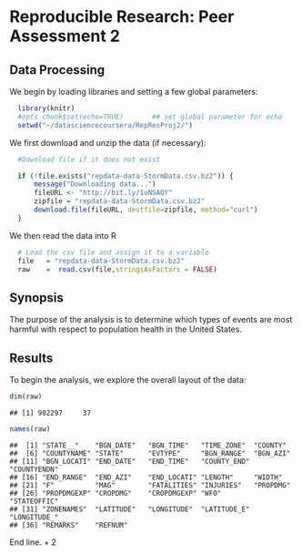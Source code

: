 # Reproducible Research: Peer Assessment 2
## Data Processing
We begin by loading libraries and setting a few global parameters:

```r
  library(knitr)
  #opts_chunk$set(echo=TRUE)       ## set global parameter for echo
  setwd("~/datasciencecoursera/RepResProj2/")
```

We first download and unzip the data (if necessary):

```r
  #Download file if it does not exist

  if (!file.exists("repdata-data-StormData.csv.bz2")) {
      message("Downloading data...")
      fileURL <- "http://bit.ly/1uNSAQY"
      zipfile = "repdata-data-StormData.csv.bz2"
      download.file(fileURL, destfile=zipfile, method="curl")
  }
```

We then read the data into R

```r
  # Load the csv file and assign it to a variable
  file   = "repdata-data-StormData.csv.bz2"
  raw    =  read.csv(file,stringsAsFactors = FALSE)
```

## Synopsis
The purpose of the analysis is to determine which types of events are most harmful with respect to population health in the United States.

## Results

To begin the analysis, we explore the overall layout of the data:

```r
dim(raw)
```

```
## [1] 902297     37
```

```r
names(raw)
```

```
##  [1] "STATE__"    "BGN_DATE"   "BGN_TIME"   "TIME_ZONE"  "COUNTY"    
##  [6] "COUNTYNAME" "STATE"      "EVTYPE"     "BGN_RANGE"  "BGN_AZI"   
## [11] "BGN_LOCATI" "END_DATE"   "END_TIME"   "COUNTY_END" "COUNTYENDN"
## [16] "END_RANGE"  "END_AZI"    "END_LOCATI" "LENGTH"     "WIDTH"     
## [21] "F"          "MAG"        "FATALITIES" "INJURIES"   "PROPDMG"   
## [26] "PROPDMGEXP" "CROPDMG"    "CROPDMGEXP" "WFO"        "STATEOFFIC"
## [31] "ZONENAMES"  "LATITUDE"   "LONGITUDE"  "LATITUDE_E" "LONGITUDE_"
## [36] "REMARKS"    "REFNUM"
```

End line. + 2
